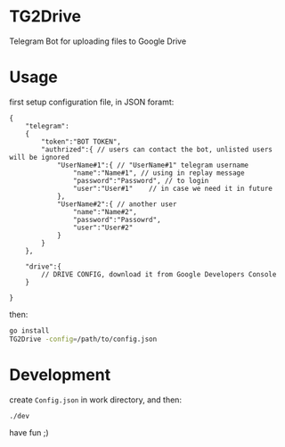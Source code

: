 # TG2Drive

Telegram Bot for uploading files to Google Drive

# Usage

first setup configuration file, in JSON foramt:
```
{
    "telegram":
    {
        "token":"BOT TOKEN", 
        "authrized":{ // users can contact the bot, unlisted users will be ignored
            "UserName#1":{ // "UserName#1" telegram username
                "name":"Name#1", // using in replay message
                "password":"Password", // to login
                "user":"User#1"    // in case we need it in future
            },
            "UserName#2":{ // another user
                "name":"Name#2",
                "password":"Passowrd",
                "user":"User#2"
            }
        }
    },

    "drive":{
        // DRIVE CONFIG, download it from Google Developers Console
    }
      
}
```
then:
```bash
go install
TG2Drive -config=/path/to/config.json
```

# Development
create `Config.json` in work directory, and then:
```bash
./dev
```


have fun ;)